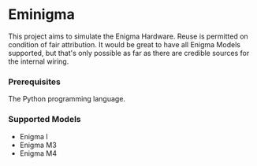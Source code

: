 # Eminigma

This project aims to simulate the Enigma Hardware. Reuse is permitted on condition of fair attribution. It would be great to have all Enigma Models supported, but that's only possible as far as there are credible sources for the internal wiring.

### Prerequisites

The Python programming language.

### Supported Models

- Enigma I
- Enigma M3
- Enigma M4
